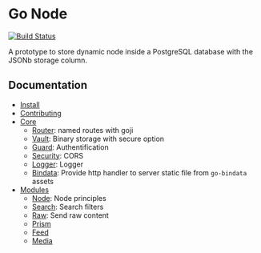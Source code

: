 Go Node
=======

[![Build Status](https://travis-ci.org/rande/gonode.svg?branch=master)](https://travis-ci.org/rande/gonode)

A prototype to store dynamic node inside a PostgreSQL database with the JSONb storage column.

Documentation
-------------
 
 * [Install](docs/install.md)
 * [Contributing](docs/contributing.md)
 * [Core](docs/core)
    * [Router](docs/core/router.md): named routes with goji
    * [Vault](docs/core/vault.md): Binary storage with secure option
    * [Guard](docs/core/guard.md): Authentification
    * [Security](docs/core/security.md): CORS 
    * [Logger](docs/core/logger.md): Logger
    * [Bindata](docs/core/bindata.md): Provide http handler to server static file from ``go-bindata`` assets
 * [Modules](docs/modules)
    * [Node](docs/modules/node.md): Node principles
    * [Search](docs/modules/search.md): Search filters
    * [Raw](docs/modules/raw.md): Send raw content
    * [Prism](docs/modules/prism.md)
    * [Feed](docs/modules/feed.md)
    * [Media](docs/modules/media.md)
